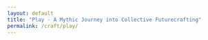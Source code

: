 ```yaml
---
layout: default
title: "Play - A Mythic Journey into Collective Futurecrafting"
permalink: /craft/play/
---
```


<div class="story-weaver">
  <div class="story-container" id="storyContainer">
    <!-- Story content will be dynamically inserted here -->
  </div>
</div>

<script>
// Create story nodes object 
const storyNodes = {
  {% for node in site.story_nodes %}
    "{{ node.id | split: '/' | last }}": {
      text: {{ node.content | jsonify }},
      choices: [
        {% for choice in node.next_nodes %}
        {
          text: "{{ choice.text }}",
          next: "{{ choice.next }}"
        }{% unless forloop.last %},{% endunless %}
        {% endfor %}
      ]
    }{% unless forloop.last %},{% endunless %}
  {% endfor %}
};

// Debug output
console.log("Processed story nodes:", storyNodes);
</script>